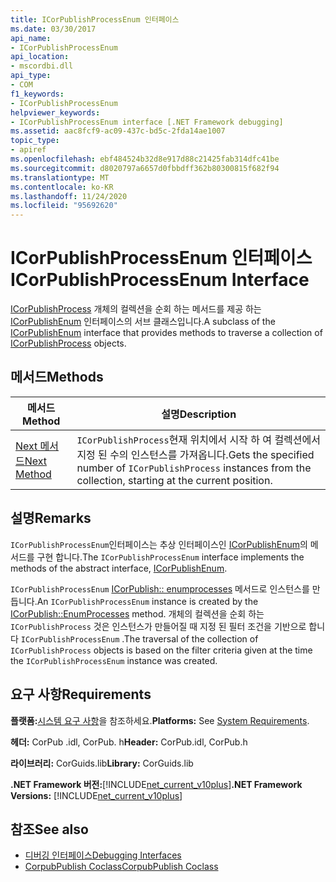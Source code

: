 ```yaml
---
title: ICorPublishProcessEnum 인터페이스
ms.date: 03/30/2017
api_name:
- ICorPublishProcessEnum
api_location:
- mscordbi.dll
api_type:
- COM
f1_keywords:
- ICorPublishProcessEnum
helpviewer_keywords:
- ICorPublishProcessEnum interface [.NET Framework debugging]
ms.assetid: aac8fcf9-ac09-437c-bd5c-2fda14ae1007
topic_type:
- apiref
ms.openlocfilehash: ebf484524b32d8e917d88c21425fab314dfc41be
ms.sourcegitcommit: d8020797a6657d0fbbdff362b80300815f682f94
ms.translationtype: MT
ms.contentlocale: ko-KR
ms.lasthandoff: 11/24/2020
ms.locfileid: "95692620"
---
```

# <a name="icorpublishprocessenum-interface"></a><span data-ttu-id="bd337-102">ICorPublishProcessEnum 인터페이스</span><span class="sxs-lookup"><span data-stu-id="bd337-102">ICorPublishProcessEnum Interface</span></span>

<span data-ttu-id="bd337-103">[ICorPublishProcess](icorpublishprocess-interface.md) 개체의 컬렉션을 순회 하는 메서드를 제공 하는 [ICorPublishEnum](icorpublishenum-interface.md) 인터페이스의 서브 클래스입니다.</span><span class="sxs-lookup"><span data-stu-id="bd337-103">A subclass of the [ICorPublishEnum](icorpublishenum-interface.md) interface that provides methods to traverse a collection of [ICorPublishProcess](icorpublishprocess-interface.md) objects.</span></span>  
  
## <a name="methods"></a><span data-ttu-id="bd337-104">메서드</span><span class="sxs-lookup"><span data-stu-id="bd337-104">Methods</span></span>  
  
|<span data-ttu-id="bd337-105">메서드</span><span class="sxs-lookup"><span data-stu-id="bd337-105">Method</span></span>|<span data-ttu-id="bd337-106">설명</span><span class="sxs-lookup"><span data-stu-id="bd337-106">Description</span></span>|  
|------------|-----------------|  
|[<span data-ttu-id="bd337-107">Next 메서드</span><span class="sxs-lookup"><span data-stu-id="bd337-107">Next Method</span></span>](icorpublishprocessenum-next-method.md)|<span data-ttu-id="bd337-108">`ICorPublishProcess`현재 위치에서 시작 하 여 컬렉션에서 지정 된 수의 인스턴스를 가져옵니다.</span><span class="sxs-lookup"><span data-stu-id="bd337-108">Gets the specified number of `ICorPublishProcess` instances from the collection, starting at the current position.</span></span>|  
  
## <a name="remarks"></a><span data-ttu-id="bd337-109">설명</span><span class="sxs-lookup"><span data-stu-id="bd337-109">Remarks</span></span>  

 <span data-ttu-id="bd337-110">`ICorPublishProcessEnum`인터페이스는 추상 인터페이스인 [ICorPublishEnum](icorpublishenum-interface.md)의 메서드를 구현 합니다.</span><span class="sxs-lookup"><span data-stu-id="bd337-110">The `ICorPublishProcessEnum` interface implements the methods of the abstract interface, [ICorPublishEnum](icorpublishenum-interface.md).</span></span>  
  
 <span data-ttu-id="bd337-111">`ICorPublishProcessEnum` [ICorPublish:: enumprocesses](icorpublish-enumprocesses-method.md) 메서드로 인스턴스를 만듭니다.</span><span class="sxs-lookup"><span data-stu-id="bd337-111">An `ICorPublishProcessEnum` instance is created by the [ICorPublish::EnumProcesses](icorpublish-enumprocesses-method.md) method.</span></span> <span data-ttu-id="bd337-112">개체의 컬렉션을 순회 하는 `ICorPublishProcess` 것은 인스턴스가 만들어질 때 지정 된 필터 조건을 기반으로 합니다 `ICorPublishProcessEnum` .</span><span class="sxs-lookup"><span data-stu-id="bd337-112">The traversal of the collection of `ICorPublishProcess` objects is based on the filter criteria given at the time the `ICorPublishProcessEnum` instance was created.</span></span>  
  
## <a name="requirements"></a><span data-ttu-id="bd337-113">요구 사항</span><span class="sxs-lookup"><span data-stu-id="bd337-113">Requirements</span></span>  

 <span data-ttu-id="bd337-114">**플랫폼:**[시스템 요구 사항](../../get-started/system-requirements.md)을 참조하세요.</span><span class="sxs-lookup"><span data-stu-id="bd337-114">**Platforms:** See [System Requirements](../../get-started/system-requirements.md).</span></span>  
  
 <span data-ttu-id="bd337-115">**헤더:** CorPub .idl, CorPub. h</span><span class="sxs-lookup"><span data-stu-id="bd337-115">**Header:** CorPub.idl, CorPub.h</span></span>  
  
 <span data-ttu-id="bd337-116">**라이브러리:** CorGuids.lib</span><span class="sxs-lookup"><span data-stu-id="bd337-116">**Library:** CorGuids.lib</span></span>  
  
 <span data-ttu-id="bd337-117">**.NET Framework 버전:**[!INCLUDE[net_current_v10plus](../../../../includes/net-current-v10plus-md.md)]</span><span class="sxs-lookup"><span data-stu-id="bd337-117">**.NET Framework Versions:** [!INCLUDE[net_current_v10plus](../../../../includes/net-current-v10plus-md.md)]</span></span>  
  
## <a name="see-also"></a><span data-ttu-id="bd337-118">참조</span><span class="sxs-lookup"><span data-stu-id="bd337-118">See also</span></span>

- [<span data-ttu-id="bd337-119">디버깅 인터페이스</span><span class="sxs-lookup"><span data-stu-id="bd337-119">Debugging Interfaces</span></span>](debugging-interfaces.md)
- [<span data-ttu-id="bd337-120">CorpubPublish Coclass</span><span class="sxs-lookup"><span data-stu-id="bd337-120">CorpubPublish Coclass</span></span>](corpubpublish-coclass.md)
